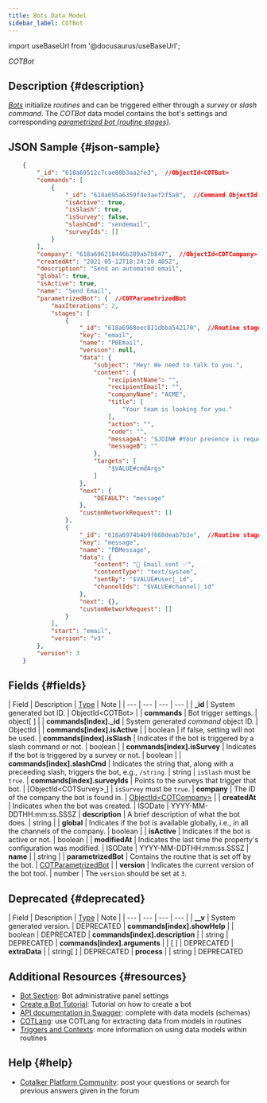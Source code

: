 ```yaml
---
title: Bots Data Model
sidebar_label: COTBot
---
```

import useBaseUrl from '@docusaurus/useBaseUrl'; 

<span className="hero__subtitle"><em>COTBot</em></span>
<br/>

## Description {#description}

[_Bots_](/docs/documentation/admin/admin_bots) initialize _routines_ and can be triggered either through a _survey_ or _slash command_. The _COTBot_ data model contains the bot's settings and corresponding [_parametrized bot (routine stages)_](/docs/documentation/models/automations/model_parametrizedbot).


## JSON Sample {#json-sample}
```json
    {
        "_id": "618a69512c7cae88b3aa2fe3",  //ObjectId<COTBot>
        "commands": [
            {
                "_id": "618a695a6359f4e3aef2f5a8",  //Command ObjectId
                "isActive": true,
                "isSlash": true,
                "isSurvey": false,
                "slashCmd": "sendemail",
                "surveyIds": []
            }
        ],
        "company": "618a696218446b289ab7b847",  //ObjectId<COTCompany>
        "createdAt": "2021-05-12T18:24:20.405Z",
        "description": "Send an automated email",
        "global": true,
        "isActive": true,
        "name": "Send Email",
        "parametrizedBot": {  //COTParametrizedBot
            "maxIterations": 2,
            "stages": [
                {
                    "_id": "618a6968eec811dbba542170",  //Routine stage objectId
                    "key": "email",
                    "name": "PBEmail",
                    "version": null,
                    "data": {
                        "subject": "Hey! We need to talk to you.",
                        "content": {
                            "recipientName": "",
                            "recipientEmail": "",
                            "companyName": "ACME",
                            "title": [
                                "Your team is looking for you."
                            ],
                            "action": "",
                            "code": "",
                            "messageA": "$JOIN# #Your presence is requested in the #($VALUE#channel|nameDisplay)# channel.",
                            "messageB": ""
                        },
                        "targets": [
                            "$VALUE#cmdArgs"
                        ]
                    },
                    "next": {
                        "DEFAULT": "message"
                    },
                    "customNetworkRequest": []
                },
                {
                    "_id": "618a6974b4b9f668deab7b3e",  //Routine stage objectId
                    "key": "message",
                    "name": "PBMessage",
                    "data": {
                        "content": "📩 Email sent ✅",
                        "contentType": "text/system",
                        "sentBy": "$VALUE#user|_id",
                        "channelIds": "$VALUE#channel|_id"
                    },
                    "next": {},
                    "customNetworkRequest": []
                }
            ],
            "start": "email",
            "version": "v3"
        },
        "version": 3
    }
```

## Fields {#fields}
| Field | Description | [Type](/docs/documentation/models/overview_model#data-types) | Note |
| --- | --- | --- | --- |
| **\_id** | System generated bot ID. | ObjectId<COTBot\> |
| **commands** | Bot trigger settings. | object[ ] |
| **commands[index].\_id** | System generated _command_ object ID. | ObjectId |
| **commands[index].isActive** | | boolean | if false, setting will not be used.
| **commands[index].isSlash** | Indicates if the bot is triggered by a slash command or not. | boolean |
| **commands[index].isSurvey** | Indicates if the bot is triggered by a survey or not. | boolean | 
| **commands[index].slashCmd** | Indicates the string that, along with a preceeding slash, triggers the bot, e.g., `/string`. | string | `isSlash` must be `true`.
| **commands[index].surveyIds** | Points to the surveys that trigger that bot. | [ObjectId<COTSurvey\>[ ](/docs/documentation/models/surveys/model_surveys)] | `isSurvey` must be `true`.
| **company** | The ID of the company the bot is found in. | [ObjectId<COTCompany\>](/docs/documentation/models/model_company) |
| **createdAt** | Indicates when the bot was created. | ISODate | YYYY-MM-DDTHH:mm:ss.SSSZ
| **description** | A brief description of what the bot does. | string |
| **global** | Indicates if the bot is available globally, i.e., in all the channels of the company. | boolean |
| **isActive** | Indicates if the bot is active or not. | boolean |
| **modifiedAt** | Indicates the last time the property's configuration was modified. | ISODate | YYYY-MM-DDTHH:mm:ss.SSSZ
| **name** | | string |
| **parametrizedBot** | Contains the routine that is set off by the bot. | [COTParametrizedBot](/docs/documentation/models/automations/model_parametrizedbot) |
| **version** | Indicates the current version of the bot tool. | number | The `version` should be set at `3`.

## Deprecated {#deprecated}
| Field | Description | [Type](/docs/documentation/models/overview_model#data-types) | Note |
| --- | --- | --- | --- |
| **__v** | System generated version. | DEPRECATED
| **commands[index].showHelp** | | boolean | DEPRECATED
| **commands[index].description** | | string | DEPRECATED
| **commands[index].arguments** | | [ ] | DEPRECATED
| **extraData** | | string[ ] | DEPRECATED
| **process** | | string | DEPRECATED


## Additional Resources {#resources}

- [Bot Section](/docs/documentation/admin/admin_bots): Bot administrative panel settings
- [Create a Bot Tutorial](/docs/tutorials/basic/create_bot): Tutorial on how to create a bot
- [API documentation in Swagger](https://www.cotalker.com/swagger/core/?key=woubtjf4olr0t4zgutuwn6scbcm6hd3qh1cgl5obmohpbm3mfublnwcvv67lodgjvd3h86s9ppshtvmf95gepsqh6nizq9liu7f): complete with data models (schemas)
- [COTLang](/docs/documentation/automation/cotlang/admin_cotlang): use COTLang for extracting data from models in routines
- [Triggers and Contexts](/docs/documentation/automation/cotlang/triggers_and_contexts): more information on using data models within routines

## Help {#help}

- [Cotalker Platform Community](https://github.com/Cotalker/documentation/discussions): post your questions or search for previous answers given in the forum